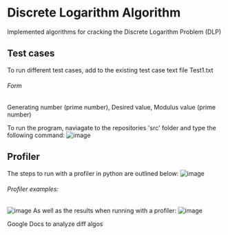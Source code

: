 # Discrete Logarithm Algorithm
Implemented algorithms for cracking the Discrete Logarithm Problem (DLP)

## Test cases

To run different test cases, add to the existing test case text file Test1.txt

###### Form
Generating number (prime number), Desired value, Modulus value (prime number)

To run the program, naviagate to the repositories 'src' folder and type the following command:
![image](https://user-images.githubusercontent.com/35845396/66707207-e80af980-ed0a-11e9-9227-ceee6183a015.png)

## Profiler
The steps to run with a profiler in python are outlined below:
![image](https://user-images.githubusercontent.com/35845396/67109606-df00a900-f19e-11e9-8666-bc3b015ed6e7.png)

###### Profiler examples:
![image](https://user-images.githubusercontent.com/35845396/67115130-7bc94380-f1ab-11e9-8153-a387053adac7.png)
As well as the results when running with a profiler:
![image](https://user-images.githubusercontent.com/35845396/67109715-1ff8bd80-f19f-11e9-9885-77c49bc89caa.png)

Google Docs to analyze diff algos
